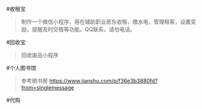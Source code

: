 #收租宝
>制作一个微信小程序，用在辅助职业房东收租，缴水电，管理租客，设置奖励，提醒及时交租等功能。QQ联系，请勿电话。

#回收宝
>回收废品小程序

#个人图书馆
>参考晒书房 https://www.jianshu.com/p/f36e3b3880fd?from=singlemessage

#代购

